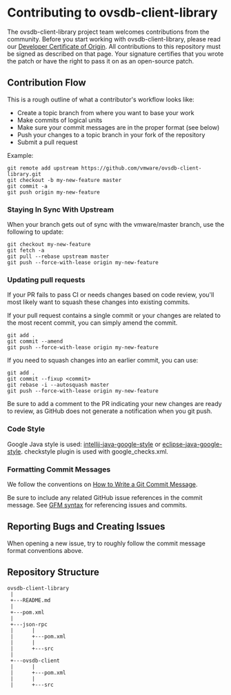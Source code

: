 

# Contributing to ovsdb-client-library

The ovsdb-client-library project team welcomes contributions from the community. Before you start working with ovsdb-client-library, please read our [Developer Certificate of Origin](https://cla.vmware.com/dco). All contributions to this repository must be signed as described on that page. Your signature certifies that you wrote the patch or have the right to pass it on as an open-source patch.

## Contribution Flow

This is a rough outline of what a contributor's workflow looks like:

- Create a topic branch from where you want to base your work
- Make commits of logical units
- Make sure your commit messages are in the proper format (see below)
- Push your changes to a topic branch in your fork of the repository
- Submit a pull request

Example:

``` shell
git remote add upstream https://github.com/vmware/ovsdb-client-library.git
git checkout -b my-new-feature master
git commit -a
git push origin my-new-feature
```

### Staying In Sync With Upstream

When your branch gets out of sync with the vmware/master branch, use the following to update:

``` shell
git checkout my-new-feature
git fetch -a
git pull --rebase upstream master
git push --force-with-lease origin my-new-feature
```

### Updating pull requests

If your PR fails to pass CI or needs changes based on code review, you'll most likely want to squash these changes into
existing commits.

If your pull request contains a single commit or your changes are related to the most recent commit, you can simply
amend the commit.

``` shell
git add .
git commit --amend
git push --force-with-lease origin my-new-feature
```

If you need to squash changes into an earlier commit, you can use:

``` shell
git add .
git commit --fixup <commit>
git rebase -i --autosquash master
git push --force-with-lease origin my-new-feature
```

Be sure to add a comment to the PR indicating your new changes are ready to review, as GitHub does not generate a
notification when you git push.

### Code Style
Google Java style is used: [intellij-java-google-style](https://github.com/google/styleguide/blob/gh-pages/intellij-java-google-style.xml)
or [eclipse-java-google-style](https://github.com/google/styleguide/blob/gh-pages/eclipse-java-google-style.xml). checkstyle plugin is used with google_checks.xml.

### Formatting Commit Messages

We follow the conventions on [How to Write a Git Commit Message](http://chris.beams.io/posts/git-commit/).

Be sure to include any related GitHub issue references in the commit message.  See
[GFM syntax](https://guides.github.com/features/mastering-markdown/#GitHub-flavored-markdown) for referencing issues
and commits.

## Reporting Bugs and Creating Issues

When opening a new issue, try to roughly follow the commit message format conventions above.

## Repository Structure
```
ovsdb-client-library
 |
 +---README.md
 |
 +---pom.xml
 |
 +---json-rpc
 |      |
 |      +---pom.xml
 |      |
 |      +---src
 |
 +---ovsdb-client
 |      |
 |      +---pom.xml
 |      |
 |      +---src
```

